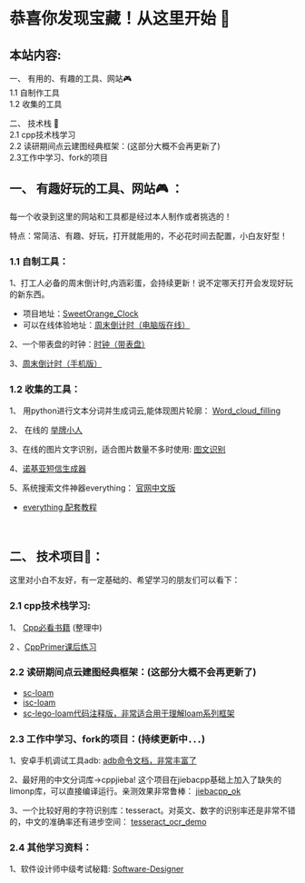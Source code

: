 # 恭喜你发现宝藏！从这里开始 🚀

## 本站内容:
  一、 有用的、有趣的工具、网站🎮     
      1.1 自制作工具  
      1.2 收集的工具  

  二、 技术栈 📡  
      2.1 cpp技术栈学习   
      2.2 读研期间点云建图经典框架：(这部分大概不会再更新了)  
      2.3工作中学习、fork的项目  


## 一、 有趣好玩的工具、网站🎮 ：

每一个收录到这里的网站和工具都是经过本人制作或者挑选的！

特点：常简洁、有趣、好玩，打开就能用的，不必花时间去配置，小白友好型！

### 1.1 自制工具：

1、打工人必备的周末倒计时,内涵彩蛋，会持续更新！说不定哪天打开会发现好玩的新东西。  
+ 项目地址：[SweetOrange_Clock](https://github.com/sweetorange2022/SweetOrange_Clock)
+ 可以在线体验地址：[周末倒计时（电脑版在线）](https://sweetorange2022.github.io/SweetOrange_Clock)  
   
2、一个带表盘的时钟：[时钟（带表盘）](https://sweetorange2022.github.io/clock/)　　

3、[周末倒计时（手机版）](https://github.com/sweetorange2022/Phone_Clock)  

### 1.2 收集的工具：
1、 用python进行文本分词并生成词云,能体现图片轮廓： [Word_cloud_filling](https://github.com/sweetorange2022/Word_cloud_filling)  

2、 在线的 [举牌小人](http://idle-dog.github.io/upup/) 

3、在线的图片文字识别，适合图片数量不多时使用:  [图文识别](https://web.baimiaoapp.com)

4、[诺基亚短信生成器](https://www.jiuwa.net/nokia/#tab1)

5、系统搜索文件神器everything： [官网中文版](https://www.voidtools.com/zh-cn/)  
+ [everything 配套教程](https://xbeta.info/everything-search-tool.htm)

<br>

## 二、 技术项目📡：
  
这里对小白不友好，有一定基础的、希望学习的朋友们可以看下：  

### 2.1 cpp技术栈学习:
1、 [Cpp必看书籍]()  (整理中)

2 、[CppPrimer课后练习](https://github.com/sweetorange2022/CppPrimer)
    

### 2.2 读研期间点云建图经典框架：(这部分大概不会再更新了)

   + [sc-loam](https://github.com/sweetorange2022/sc-loam)
   + [isc-loam ](https://github.com/sweetorange2022/isc-loam)
   + [sc-lego-loam代码注释版，非常适合用于理解loam系列框架](https://github.com/sweetorange2022/sc-lego-loam)
   
### 2.3 工作中学习、fork的项目：(持续更新中．．．)

1、安卓手机调试工具adb:  [adb命令文档，非常丰富了](https://github.com/sweetorange2022/Adb_Cmd)  

2、最好用的中文分词库->cppjieba! 这个项目在jiebacpp基础上加入了缺失的limonp库，可以直接编译运行。亲测效果非常鲁棒： [jiebacpp_ok](https://github.com/sweetorange2022/jiebacpp_ok)

3、一个比较好用的字符识别库：tesseract。对英文、数字的识别率还是非常不错的，中文的准确率还有进步空间：  [tesseract_ocr_demo ](https://github.com/sweetorange2022/tesseract_ocr_demo)
    
### 2.4 其他学习资料：

1、软件设计师中级考试秘籍:  [Software-Designer](https://github.com/sweetorange2022/Software-Designer)
   
     
